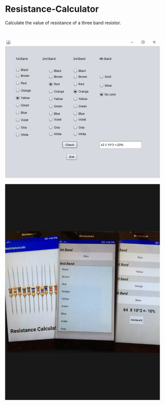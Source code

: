 # Resistance-Calculator
Calculate the value of resistance of a three band resistor.
<html>
<head>
<title></title>
</head>
<body>
<Br><br>
<img src="https://raw.githubusercontent.com/kapoor-rakshit/Resistance-Calculator/master/resistor.PNG"></img>
<Br><Br>
<img src="https://github.com/kapoor-rakshit/Resistance-Calculator/blob/master/image.png" width=600 height=700>
</body>
</html>
